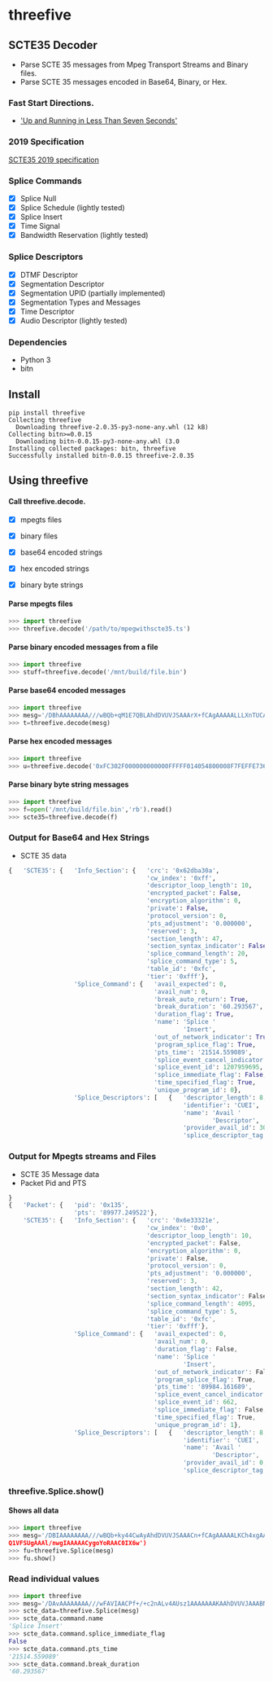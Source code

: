 # threefive

## SCTE35 Decoder
*  Parse SCTE 35 messages from Mpeg Transport Streams and Binary files. 
*  Parse SCTE 35 messages encoded in Base64, Binary, or Hex. 

### Fast Start Directions.
*  ['Up and Running in Less Than Seven Seconds'](https://github.com/futzu/SCTE35-threefive/blob/master/FastStart.md) 


### 2019 Specification 
[SCTE35 2019 specification](https://scte-cms-resource-storage.s3.amazonaws.com/ANSI_SCTE-35-2019a-1582645390859.pdf)
###  Splice Commands 
- [x] Splice Null  
- [x] Splice Schedule  (lightly tested)
- [x] Splice Insert 
- [x] Time Signal 
- [x] Bandwidth Reservation  (lightly tested)
###  Splice Descriptors 
- [x]  DTMF Descriptor 
- [x]  Segmentation Descriptor
- [x]  Segmentation UPID  (partially implemented)
- [x]  Segmentation Types and Messages 
- [x]  Time Descriptor 
- [x]  Audio Descriptor (lightly tested)

###  Dependencies 
* Python 3
* bitn
##  Install 
```
pip install threefive
Collecting threefive
  Downloading threefive-2.0.35-py3-none-any.whl (12 kB)
Collecting bitn>=0.0.15
  Downloading bitn-0.0.15-py3-none-any.whl (3.0 
Installing collected packages: bitn, threefive
Successfully installed bitn-0.0.15 threefive-2.0.35

```

##  Using threefive  
#### Call threefive.decode.

- [x] mpegts files
- [x]  binary files
- [x]  base64 encoded strings
- [x]  hex encoded strings
- [x]  binary byte strings
 

 ####  Parse mpegts files 
```python
>>> import threefive
>>> threefive.decode('/path/to/mpegwithscte35.ts') 
```

####  Parse binary encoded messages from a file
```python
>>> import threefive
>>> stuff=threefive.decode('/mnt/build/file.bin')
```

####  Parse base64 encoded messages 
```python
>>> import threefive
>>> mesg='/DBhAAAAAAAA///wBQb+qM1E7QBLAhdDVUVJSAAArX+fCAgAAAAALLLXnTUCAAIXQ1VFSUg/nwgIAAAAACyy150RAAACF0NVRUlIAAAnf58ICAAAAAAsstezEAAAihiGnw=='
>>> t=threefive.decode(mesg)
```

####  Parse hex encoded messages 

```python
>>> import threefive
>>> u=threefive.decode('0xFC302F000000000000FFFFF014054800008F7FEFFE7369C02EFE0052CCF500000000000A0008435545490000013562DBA30A')
```

#### Parse binary byte string messages
```python
>>> import threefive
>>> f=open('/mnt/build/file.bin','rb').read()
>>> scte35=threefive.decode(f)
```

### Output for Base64 and Hex Strings
- SCTE 35 data
```python
{   'SCTE35': {   'Info_Section': {   'crc': '0x62dba30a',
                                      'cw_index': '0xff',
                                      'descriptor_loop_length': 10,
                                      'encrypted_packet': False,
                                      'encryption_algorithm': 0,
                                      'private': False,
                                      'protocol_version': 0,
                                      'pts_adjustment': '0.000000',
                                      'reserved': 3,
                                      'section_length': 47,
                                      'section_syntax_indicator': False,
                                      'splice_command_length': 20,
                                      'splice_command_type': 5,
                                      'table_id': '0xfc',
                                      'tier': '0xfff'},
                  'Splice_Command': {   'avail_expected': 0,
                                        'avail_num': 0,
                                        'break_auto_return': True,
                                        'break_duration': '60.293567',
                                        'duration_flag': True,
                                        'name': 'Splice '
                                                'Insert',
                                        'out_of_network_indicator': True,
                                        'program_splice_flag': True,
                                        'pts_time': '21514.559089',
                                        'splice_event_cancel_indicator': False,
                                        'splice_event_id': 1207959695,
                                        'splice_immediate_flag': False,
                                        'time_specified_flag': True,
                                        'unique_program_id': 0},
                  'Splice_Descriptors': [   {   'descriptor_length': 8,
                                                'identifier': 'CUEI',
                                                'name': 'Avail '
                                                        'Descriptor',
                                                'provider_avail_id': 309,
                                                'splice_descriptor_tag': 0}]}}

```
### Output for Mpegts streams and Files
- SCTE 35 Message data
- Packet Pid and PTS

```js
}
{   'Packet': {   'pid': '0x135',
                  'pts': '89977.249522'},
    'SCTE35': {   'Info_Section': {   'crc': '0x6e33321e',
                                      'cw_index': '0x0',
                                      'descriptor_loop_length': 10,
                                      'encrypted_packet': False,
                                      'encryption_algorithm': 0,
                                      'private': False,
                                      'protocol_version': 0,
                                      'pts_adjustment': '0.000000',
                                      'reserved': 3,
                                      'section_length': 42,
                                      'section_syntax_indicator': False,
                                      'splice_command_length': 4095,
                                      'splice_command_type': 5,
                                      'table_id': '0xfc',
                                      'tier': '0xfff'},
                  'Splice_Command': {   'avail_expected': 0,
                                        'avail_num': 0,
                                        'duration_flag': False,
                                        'name': 'Splice '
                                                'Insert',
                                        'out_of_network_indicator': False,
                                        'program_splice_flag': True,
                                        'pts_time': '89984.161689',
                                        'splice_event_cancel_indicator': False,
                                        'splice_event_id': 662,
                                        'splice_immediate_flag': False,
                                        'time_specified_flag': True,
                                        'unique_program_id': 1},
                  'Splice_Descriptors': [   {   'descriptor_length': 8,
                                                'identifier': 'CUEI',
                                                'name': 'Avail '
                                                        'Descriptor',
                                                'provider_avail_id': 0,
                                                'splice_descriptor_tag': 0}]}}

```



###  threefive.Splice.show() 
#### Shows all data
```python
>>> import threefive                
>>> mesg='/DBIAAAAAAAA///wBQb+ky44CwAyAhdDVUVJSAAACn+fCAgAAAAALKCh4xgAAAIX
Q1VFSUgAAAl/nwgIAAAAACygoYoRAAC0IX6w')
>>> fu=threefive.Splice(mesg)
>>> fu.show()
```

###  Read individual values 
```python
>>> import threefive
>>> mesg='/DAvAAAAAAAA///wFAVIAACPf+/+c2nALv4AUsz1AAAAAAAKAAhDVUVJAAABNWLbowo='
>>> scte_data=threefive.Splice(mesg)
>>> scte_data.command.name    
'Splice Insert'
>>> scte_data.command.splice_immediate_flag
False
>>> scte_data.command.pts_time
'21514.559089'
>>> scte_data.command.break_duration
'60.293567'
```
